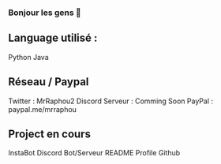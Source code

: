 ### Bonjour les gens 👋

## Language utilisé :

 Python 
 Java

## Réseau / Paypal

Twitter : MrRaphou2
Discord Serveur : Comming Soon
PayPal : paypal.me/mrraphou

## Project en cours

 InstaBot
 Discord Bot/Serveur
 README Profile Github


